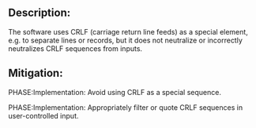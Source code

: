 ## Description:

The software uses CRLF (carriage return line feeds) as a special element, e.g. to separate lines or records, but it does not neutralize or incorrectly neutralizes CRLF sequences from inputs.



## Mitigation:


PHASE:Implementation:
Avoid using CRLF as a special sequence.

PHASE:Implementation:
Appropriately filter or quote CRLF sequences in user-controlled input.

